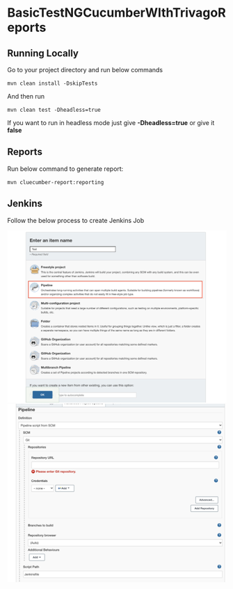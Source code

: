 # BasicTestNGCucumberWIthTrivagoReports


## Running Locally

Go to your project directory and run below commands

    mvn clean install -DskipTests

And then run

    mvn clean test -Dheadless=true

If you want to run in headless mode just give **-Dheadless=true** or give it **false**

## Reports

Run below command to generate report:

    mvn cluecumber-report:reporting


## Jenkins

Follow the below process to create Jenkins Job 

<img src="/jenkins/1.png" alt="pipeline_job"/>


<img src="/jenkins/2.png" alt="Pipleline_script_from_scm"/>
